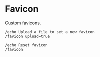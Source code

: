 # Favicon

Custom favicons.

```stscript
/echo Upload a file to set a new favicon
/favicon upload=true
```

```
/echo Reset favicon
/favicon
```
